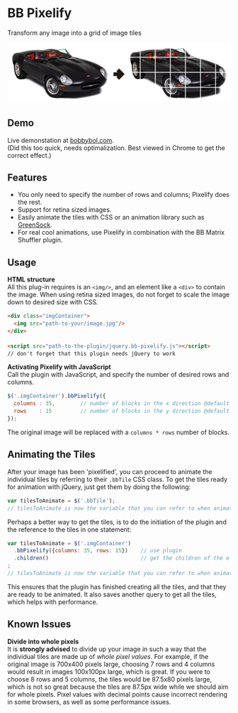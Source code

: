 # BB Pixelify
Transform any image into a grid of image tiles

![Demo of BB Pixelify](/demo/img/pixelify-example@2x.jpg)

## Demo
Live demonstation at [bobbybol.com](http://bobbybol.com/plugins/bb-pixelify/).  
(Did this too quick, needs optimalization. Best viewed in Chrome to get the correct effect.)

## Features
- You only need to specify the number of rows and columns; Pixelify does the rest.
- Support for retina sized images.
- Easily animate the tiles with CSS or an animation library such as [GreenSock](https://greensock.com/).
- For real cool animations, use Pixelify in combination with the BB Matrix Shuffler plugin.

## Usage

**HTML structure**  
All this plug-in requires is an `<img/>`, and an element like a `<div>` to contain the image.
When using retina sized images, do not forget to scale the image down to desired size with CSS.
```html
<div class="imgContainer">
  <img src="path-to-your/image.jpg"/>
</div>

<script src="path-to-the-plugin/jquery.bb-pixelify.js"></script>
// don't forget that this plugin needs jQuery to work
```

**Activating Pixelify with JavaScript**  
Call the plugin with JavaScript, and specify the number of desired rows and columns.
```javascript
$('.imgContainer').bbPixelify({ 
  columns : 35,        // number of blocks in the x direction @default 10 
  rows    : 15         // number of blocks in the y direction @default 10
});
```
The original image will be replaced with a `columns * rows` number of blocks.

## Animating the Tiles
After your image has been 'pixelified', you can proceed to animate the individual tiles by referring to their `.bbTile` CSS class. To get the tiles ready for animation with jQuery, just get them by doing the following:
```javascript
var tilesToAnimate = $('.bbTile');
// tilesToAnimate is now the variable that you can refer to when animating the tiles
```

Perhaps a better way to get the tiles, is to do the initiation of the plugin and the reference to the tiles in one statement:
```javascript
var tilesToAnimate = $('.imgContainer')
  .bbPixelify({columns: 35, rows: 15})    // use plugin
  .children()                             // get the children of the element returned by the plugin
;
// tilesToAnimate is now the variable that you can refer to when animating the tiles
```
This ensures that the plugin has finished creating all the tiles, and that they are ready to be animated. It also saves another query to get all the tiles, which helps with performance.

## Known Issues
**Divide into whole pixels**  
It is **strongly advised** to divide up your image in such a way that the individual tiles are made up of _whole pixel values_. For example, if the original image is 700x400 pixels large, choosing 7 rows and 4 columns would result in images 100x100px large, which is great. If you were to choose 8 rows and 5 columns, the tiles would be 87.5x80 pixels large, which is not so great because the tiles are 87.5px wide while we should aim for whole pixels. Pixel values with decimal points cause incorrect rendering in some browsers, as well as some performance issues.
